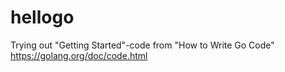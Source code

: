 # hellogo
Trying out "Getting Started"-code from "How to Write Go Code" https://golang.org/doc/code.html
